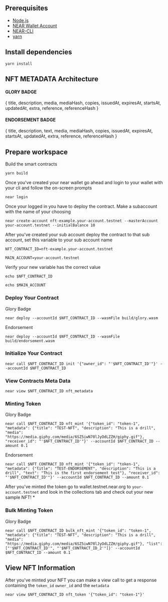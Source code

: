 ## Prerequisites

* [Node.js](/develop/prerequisites#nodejs)
* [NEAR Wallet Account](wallet.testnet.near.org)
* [NEAR-CLI](https://docs.near.org/tools/near-cli#setup)
* [yarn](https://classic.yarnpkg.com/en/docs/install#mac-stable)

## Install dependencies

```=bash
yarn install
```

## NFT METADATA Architecture
#### GLORY BADGE
{
    title, 
    description, 
    media, 
    mediaHash, 
    copies, 
    issuedAt, 
    expiresAt, 
    startsAt, 
    updatedAt, 
    extra, 
    reference, 
    referenceHash
}
#### ENDORSEMENT BADGE
{   title, 
    description, 
    text,
    media, 
    mediaHash, 
    copies, 
    issuedAt, 
    expiresAt, 
    startsAt, 
    updatedAt, 
    extra, 
    reference, 
    referenceHash
}

## Prepare workspace

Build the smart contracts
```=bash
yarn build
```

Once you've created your near wallet go ahead and login to your wallet with your cli and follow the on-screen prompts

```=bash
near login
```

Once your logged in you have to deploy the contract. Make a subaccount with the name of your choosing 

```=bash 
near create-account nft-example.your-account.testnet --masterAccount your-account.testnet --initialBalance 10
```

After you've created your sub account deploy the contract to that sub account, set this variable to your sub account name

```=bash
NFT_CONTRACT_ID=nft-example.your-account.testnet

MAIN_ACCOUNT=your-account.testnet
```

Verify your new variable has the correct value
```=bash
echo $NFT_CONTRACT_ID

echo $MAIN_ACCOUNT
```


### Deploy Your Contract
Glory Badge
```=bash
near deploy --accountId $NFT_CONTRACT_ID --wasmFile build/glory.wasm
```
Endorsement
```=bash
near deploy --accountId $NFT_CONTRACT_ID --wasmFile build/endorsement.wasm
```

### Initialize Your Contract 

```=bash
near call $NFT_CONTRACT_ID init '{"owner_id": "'$NFT_CONTRACT_ID'"}' --accountId $NFT_CONTRACT_ID
```

### View Contracts Meta Data

```=bash
near view $NFT_CONTRACT_ID nft_metadata
```
### Minting Token
Glory Badge
```bash=
near call $NFT_CONTRACT_ID nft_mint '{"token_id": "token-1", "metadata": {"title": "TEST-NFT", "description": "This is a drill", "media": "https://media.giphy.com/media/6SZ5iwN70lJyOdLZZH/giphy.gif"}, "receiver_id": "'$NFT_CONTRACT_ID'"}' --accountId $NFT_CONTRACT_ID --amount 0.1
```

Endorsement
```bash=
near call $NFT_CONTRACT_ID nft_mint '{"token_id": "token-1", "metadata": {"title": "TEST-ENDORSEMENT", "description": "This is a drill", "text": "This is the first endorsement test"}, "receiver_id": "'$NFT_CONTRACT_ID'"}' --accountId $NFT_CONTRACT_ID --amount 0.1
```

After you've minted the token go to wallet.testnet.near.org to `your-account.testnet` and look in the collections tab and check out your new sample NFT! *

### Bulk Minting Token
Glory Badge
```bash=
near call $NFT_CONTRACT_ID bulk_nft_mint '{"token_id": "token-1", "metadata": {"title": "TEST-NFT", "description": "This is a drill", "media": "https://media.giphy.com/media/6SZ5iwN70lJyOdLZZH/giphy.gif"}, "list": ["'$NFT_CONTRACT_ID'", "'$NFT_CONTRACT_ID_2'"]}' --accountId $NFT_CONTRACT_ID --amount 0.1
```

## View NFT Information

After you've minted your NFT you can make a view call to get a response containing the `token_id` `owner_id` and the `metadata`

```bash=
near view $NFT_CONTRACT_ID nft_token '{"token_id": "token-1"}'
```

